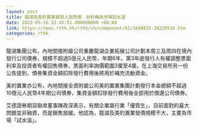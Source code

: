 ```yaml
---
layout: post
title: 龍湖及美的置業擬發人民幣債　分析稱為市場試水溫
date: 2022-05-16 22:45:51.000000000 +08:00
link: https://news.rthk.hk/rthk/ch/component/k2/1648825-20220516.htm
categories: rthk
---
```


龍湖集團公布，內地間接附屬公司重慶龍湖企業拓展公司計劃本周三及周四在境內發行公司債券，規模不超過5億元人民幣，年期6年，第3年底發行人有權調整票面利率及投資者有權回售債券，票面利率詢價範圍3厘至4厘。在上海交易所另一份公告提到，債券集資金額扣除發行費用後將用於補充流動資金。

美的置業亦公布，內地間接全資附屬公司美的置業集團計劃發行本金總額不超過10億元人民幣4年期公司債券，集資金額扣除發行費用後全部用於償還公司債券。

艾德證券期貨聯席董事陳政深表示，有關企業屬行業「優質生」，目前面對的最大問題並非融資，而是銷售放緩。他認為，龍湖及美的置業發債規模不大，主要為市場「試水溫」。

